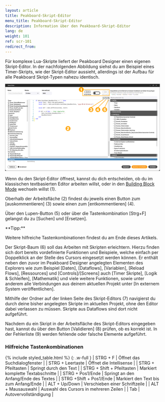 ```yaml
---
layout: article
title: Peakboard-Skript-Editor
menu_title: Peakboard-Skript-Editor
description: Information über den Peakboard-Skript-Editor
lang: de
weight: 101
ref: scr-101
redirect_from:
---
```


Für komplexe Lua-Skripte liefert der Peakboard Designer einen eigenen Skript-Editor.
In der nachfolgenden Abbildung siehst du am Beispiel eines Timer-Skripts, wie der Skript-Editor aussieht, allerdings ist der Aufbau für alle Peakboard Skript-Typen nahezu identisch.

![Skript-Editor](/assets/images/scripting/editor/de_script-editor-01.png)

Wenn du den Skript-Editor öffnest, kannst du dich entscheiden, ob du im klassischen textbasierten Editor arbeiten willst, oder in den [Building Block Mode](/scripting/de-building-blocks.html) wechseln willst (1).

Oberhalb der Arbeitsfläche (2) findest du jeweils einen Button zum [auskommentieren] (3) sowie einen zum [entkommentieren] (4).

Über den Lupen-Button (5) oder über die Tastenkombination [Strg+F] gelangst du zu [Suchen] und [Ersetzen].

<div class="box-tip" markdown="1">
**Tipp:**

Weitere hilfreiche Tastenkombinationen findest du am Ende dieses Artikels.
</div>

Der Skript-Baum (6) soll das Arbeiten mit Skripten erleichtern. Hierzu finden sich dort bereits vordefinierte Funktionen und Beispiele, welche einfach per Doppelklick an der Stelle des Cursors eingesetzt werden können. Er enthält neben den zuvor im Peakboard Designer angelegten Elementen des Explorers wie zum Beispiel [Daten], [Dataflows], [Variablen], [Reload Flows], [Ressources] und [Controls]/[Screens] auch [Timer Skripte], [Logik & Schleifen], [Mathematik] und viele weitere Funktionen, sowie unter anderem alle Verbindungen aus deinem aktuellen Projekt unter [In externem System veröffentlichen].

Mithilfe der Ordner auf der linken Seite des Skript-Editors (7) navigierst du durch deine bisher angelegten Skripte im aktuellen Projekt, ohne den Editor dabei verlassen zu müssen. Skripte aus Dataflows sind dort nicht aufgeführt.

Nachdem du ein Skript in der Arbeitsfläche des Skript-Editors eingegeben hast, kannst du über den Button [Validieren] (8) prüfen, ob es korrekt ist.
In der Fehlerliste (9) werden fehlende oder falsche Elemente aufgeführt.

### Hilfreiche Tastenkombinationen

{% include styled_table.html %}
{: .w-full }
| STRG + F						| Öffnet das Suchdialogfenster				|
| STRG + Leertaste				| Öffnet die Intellisense					|
| STRG + Pfeiltasten			| Springt durch den Text					|
| STRG + Shift + Pfeiltasten	| Markiert komplette Textabschnitte			|
| STRG + Pos1/Ende				| Springt an den Anfang/Ende des Textes		|
| STRG +Shift + Pos1/Ende		| Markiert den Text bis zum Anfang/Ende		|
| ALT + Up/Down					| Verschieben einer Schriftzeile			|
| ALT + Mausauswahl				| Auswahl des Cursors in mehreren Zeilen	|
| Tab							| Autovervollständigung						|
